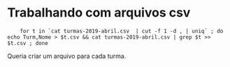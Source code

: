 # Trabalhando com arquivos csv


        for t in `cat turmas-2019-abril.csv  | cut -f 1 -d , | uniq` ; do echo Turm,Nome > $t.csv && cat turmas-2019-abril.csv | grep $t >> $t.csv ; done

Queria criar um arquivo para cada turma.
